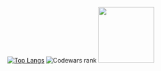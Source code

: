 [![Top Langs](https://github-readme-stats.vercel.app/api/top-langs/?username=ArtemKAF&layout=compact)](https://github.com/anuraghazra/github-readme-stats)
![Codewars rank](https://www.codewars.com/users/ArtemKAF/badges/large.svg)
<img src="https://www.codewars.com/users/ArtemKAF/badges/large" width="128"/>
